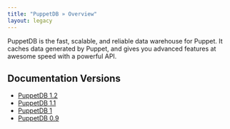 ```yaml
---
title: "PuppetDB » Overview"
layout: legacy
---
```



PuppetDB is the fast, scalable, and reliable data warehouse for Puppet. It caches data generated by Puppet, and gives you advanced features at awesome speed with a powerful API.

Documentation Versions
-----

* [PuppetDB 1.2](./1.2)
* [PuppetDB 1.1](./1.1)
* [PuppetDB 1](./1)
* [PuppetDB 0.9](./0.9)

